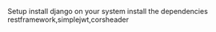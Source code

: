 Setup 
 install django on your system 
 install the dependencies restframework,simplejwt,corsheader
 
